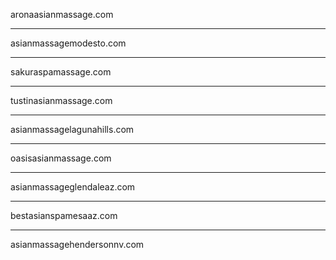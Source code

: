 aronaasianmassage.com

---

asianmassagemodesto.com

---

sakuraspamassage.com

---

tustinasianmassage.com

---

asianmassagelagunahills.com

---

oasisasianmassage.com

---

asianmassageglendaleaz.com

---

bestasianspamesaaz.com

---

asianmassagehendersonnv.com
